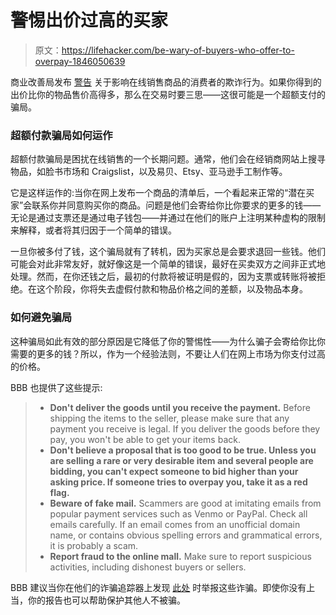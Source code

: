# 警惕出价过高的买家

> 原文：<https://lifehacker.com/be-wary-of-buyers-who-offer-to-overpay-1846050639>

商业改善局发布 [警告](https://www.bbb.org/article/scams/23570-bbb-scam-alert-selling-used-items-online-beware-of-this-overpayment-scam) 关于影响在线销售商品的消费者的欺诈行为。如果你得到的出价比你的物品售价高得多，那么在交易时要三思——这很可能是一个超额支付的骗局。



### **超额付款骗局如何运作**

超额付款骗局是困扰在线销售的一个长期问题。通常，他们会在经销商网站上搜寻物品，如脸书市场和 Craigslist，以及易贝、Etsy、亚马逊手工制作等。

它是这样运作的:当你在网上发布一个商品的清单后，一个看起来正常的“潜在买家”会联系你并同意购买你的商品。问题是他们会寄给你比你要求的更多的钱——无论是通过支票还是通过电子钱包——并通过在他们的账户上注明某种虚构的限制来解释，或者将其归因于一个简单的错误。

一旦你被多付了钱，这个骗局就有了转机，因为买家总是会要求退回一些钱。他们可能会对此非常友好，就好像这是一个简单的错误，最好在买卖双方之间非正式地处理。然而，在你还钱之后，最初的付款将被证明是假的，因为支票或转账将被拒绝。在这个阶段，你将失去虚假付款和物品价格之间的差额，以及物品本身。

### **如何避免骗局**

这种骗局如此有效的部分原因是它降低了你的警惕性——为什么骗子会寄给你比你需要的更多的钱？所以，作为一个经验法则，不要让人们在网上市场为你支付过高的价格。

BBB 也提供了这些提示:

> *   **Don't deliver the goods until you receive the payment.** Before shipping the items to the seller, please make sure that any payment you receive is legal. If you deliver the goods before they pay, you won't be able to get your items back.
> *   **Don't believe a proposal that is too good to be true. Unless you are selling a rare or very desirable item and several people are bidding, you can't expect someone to bid higher than your asking price. If someone tries to overpay you, take it as a red flag.**
> *   **Beware of fake mail.** Scammers are good at imitating emails from popular payment services such as Venmo or PayPal. Check all emails carefully. If an email comes from an unofficial domain name, or contains obvious spelling errors and grammatical errors, it is probably a scam.
> *   **Report fraud to the online mall.** Make sure to report suspicious activities, including dishonest buyers or sellers.

BBB 建议当你在他们的诈骗追踪器上发现 [此处](http://bbb.org/ScamTracker) 时举报这些诈骗。即使你没有上当，你的报告也可以帮助保护其他人不被骗。